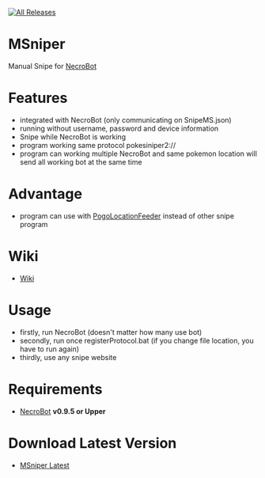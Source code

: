 [![All Releases](https://img.shields.io/github/downloads/msx752/MSniper/total.svg)](https://github.com/msx752/MSniper/releases)
# MSniper
Manual Snipe for [NecroBot](https://github.com/NoxxDev/NecroBot)

# Features
- integrated with NecroBot (only communicating on SnipeMS.json)
- running without username, password and device information
- Snipe while NecroBot is working
- program working same protocol pokesiniper2:// 
- program can working multiple NecroBot and same pokemon location will send all working bot at the same time

# Advantage
- program can use with [PogoLocationFeeder](https://github.com/5andr0/PogoLocationFeeder/releases/latest) instead of other snipe program

# Wiki
- [Wiki](https://github.com/NoxxDev/NecroBot/wiki/MSniper-Manual-Snipping-Guide)

# Usage
- firstly, run NecroBot (doesn't matter how many use bot)
- secondly, run once registerProtocol.bat (if you change file location, you have to run again)
- thirdly, use any snipe website

# Requirements
- [NecroBot](https://github.com/NoxxDev/NecroBot/releases/latest) **v0.9.5 or Upper**

# Download Latest Version
- [MSniper Latest](https://github.com/msx752/MSniper/releases/latest)

